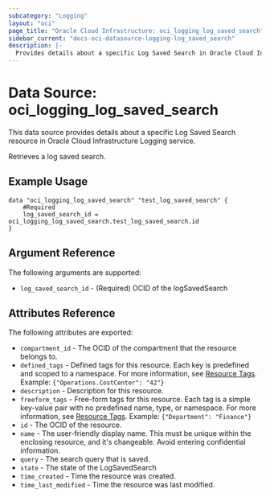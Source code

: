 ```yaml
---
subcategory: "Logging"
layout: "oci"
page_title: "Oracle Cloud Infrastructure: oci_logging_log_saved_search"
sidebar_current: "docs-oci-datasource-logging-log_saved_search"
description: |-
  Provides details about a specific Log Saved Search in Oracle Cloud Infrastructure Logging service
---
```


# Data Source: oci_logging_log_saved_search
This data source provides details about a specific Log Saved Search resource in Oracle Cloud Infrastructure Logging service.

Retrieves a log saved search.

## Example Usage

```hcl
data "oci_logging_log_saved_search" "test_log_saved_search" {
	#Required
	log_saved_search_id = oci_logging_log_saved_search.test_log_saved_search.id
}
```

## Argument Reference

The following arguments are supported:

* `log_saved_search_id` - (Required) OCID of the logSavedSearch 


## Attributes Reference

The following attributes are exported:

* `compartment_id` - The OCID of the compartment that the resource belongs to.
* `defined_tags` - Defined tags for this resource. Each key is predefined and scoped to a namespace. For more information, see [Resource Tags](https://docs.cloud.oracle.com/iaas/Content/General/Concepts/resourcetags.htm).  Example: `{"Operations.CostCenter": "42"}` 
* `description` - Description for this resource.
* `freeform_tags` - Free-form tags for this resource. Each tag is a simple key-value pair with no predefined name, type, or namespace. For more information, see [Resource Tags](https://docs.cloud.oracle.com/iaas/Content/General/Concepts/resourcetags.htm). Example: `{"Department": "Finance"}` 
* `id` - The OCID of the resource.
* `name` - The user-friendly display name. This must be unique within the enclosing resource, and it's changeable. Avoid entering confidential information. 
* `query` - The search query that is saved. 
* `state` - The state of the LogSavedSearch 
* `time_created` - Time the resource was created.
* `time_last_modified` - Time the resource was last modified.

